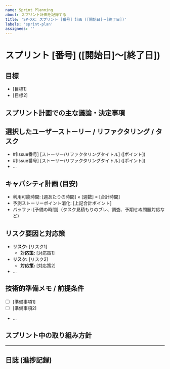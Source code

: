 ```yaml
---
name: Sprint Planning
about: スプリント計画を記録する
title: 'SP-XX: スプリント [番号] 計画 ([開始日]〜[終了日])'
labels: 'sprint-plan'
assignees: ''
---
```


# スプリント [番号] ([開始日]〜[終了日])

## 目標
<!-- このスプリントで達成したい主要なゴールを1〜3個記述 -->
- [目標1]
- [目標2]

## スプリント計画での主な議論・決定事項
<!-- このスプリントを計画するにあたり、特に議論した点や重要な決定事項を記載する -->
<!-- (例)
- XXX機能のスコープについて議論し、YYYは次スプリント以降とすることを決定。
- 技術選定ZZZについて、AAAの理由で採用を決定。
- ユーザーストーリーABCの分割方針を決定。
-->

## 選択したユーザーストーリー / リファクタリング / タスク
<!-- このスプリントで実施するIssueをリストアップ -->
- #[Issue番号] [ストーリー/リファクタリングタイトル] ([ポイント])
- #[Issue番号] [ストーリー/リファクタリングタイトル] ([ポイント])
- ...

## キャパシティ計画 (目安)

- 利用可能時間: [週あたりの時間] × [週数] = [合計時間]
- 予測ストーリーポイント消化: [上記合計ポイント]
- バッファ: [予備の時間]（タスク見積もりのブレ、調査、予期せぬ問題対応など）

## リスク要因と対応策
<!-- このスプリントで想定されるリスクと、考えられる対応策 -->
- **リスク:** [リスク1]
  - **対応策:** [対応策1]
- **リスク:** [リスク2]
  - **対応策:** [対応策2]
- ...

## 技術的準備メモ / 前提条件
<!-- スプリント開始前に確認・準備したこと -->
- [ ] [準備事項1]
- [ ] [準備事項2]
- ...

## スプリント中の取り組み方針
<!-- このスプリントで特に意識すること、進め方の方針など -->

---

## 日誌 (進捗記録)
<!-- このIssueのコメント欄を使って、日々の進捗や発生した問題、決定事項などを記録する -->
<!-- 例:
**YYYY-MM-DD**
- 昨日: #Issue番号 のXXを実装。YYで詰まった。
- 今日: YYの問題を調査。#Issue番号 のZZに着手予定。
- 課題: YYの解決方法が不明。要調査。
-->
